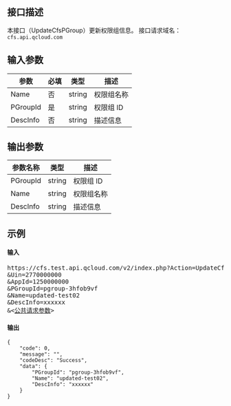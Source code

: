 ## 接口描述
本接口（UpdateCfsPGroup）更新权限组信息。
接口请求域名：`cfs.api.qcloud.com`



## 输入参数
|       参数      | 必填 |  类型  |                               描述                           |
|-----------------|-----|--------|--------------------------------------------------------------|
| Name   |  否  | string | 权限组名称 |
| PGroupId   |是   | string | 权限组 ID                                |                                   
| DescInfo  | 否   | string | 描述信息                   |

## 输出参数

| 参数名称 | 类型 | 描述 |
|----------|----- | ---- |
|PGroupId|   string |权限组 ID|
|Name |   string    |权限组名称|
|DescInfo  |  string |描述信息|

## 示例 

#### 输入



<pre>
https://cfs.test.api.qcloud.com/v2/index.php?Action=UpdateCfsPGroup
&Uin=2770000000
&AppId=1250000000
&PGroupId=pgroup-3hfob9vf
&Name=updated-test02
&DescInfo=xxxxxx
&<<a href="https://www.cloud.tencent.com/doc/api/229/6976">公共请求参数</a>>
</pre>


#### 输出

```plaintext
{
    "code": 0,
    "message": "",
    "codeDesc": "Success",
    "data": {
        "PGroupId": "pgroup-3hfob9vf",
        "Name": "updated-test02",
        "DescInfo": "xxxxxx"
    }
}
```


